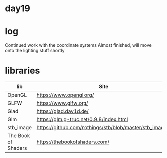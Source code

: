# day19


# log
Continued work with the coordinate systems
Almost finished, will move onto the lighting stuff shortly


# libraries
| lib | Site |
| ------ | ------ |
| OpenGL | https://www.opengl.org/ |
| GLFW | https://www.glfw.org/|
| Glad | https://glad.dav1d.de/ |
| Glm | https://glm.g-truc.net/0.9.8/index.html |
| stb_image | https://github.com/nothings/stb/blob/master/stb_image.h |
| The Book of Shaders | https://thebookofshaders.com/ |

